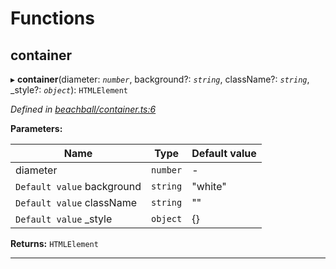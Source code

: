 

# Functions

<a id="container"></a>

##  container

▸ **container**(diameter: *`number`*, background?: *`string`*, className?: *`string`*, _style?: *`object`*): `HTMLElement`

*Defined in [beachball/container.ts:6](https://github.com/polkadot-js/ui/blob/e3edfd3/packages/ui-identicon/src/beachball/container.ts#L6)*

**Parameters:**

| Name | Type | Default value |
| ------ | ------ | ------ |
| diameter | `number` | - |
| `Default value` background | `string` | &quot;white&quot; |
| `Default value` className | `string` | &quot;&quot; |
| `Default value` _style | `object` |  {} |

**Returns:** `HTMLElement`

___

